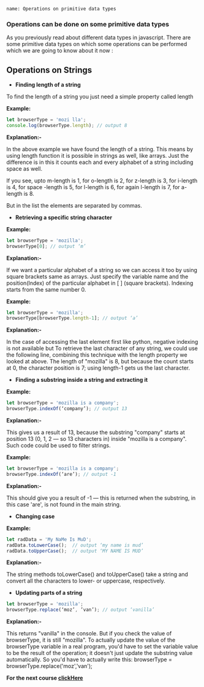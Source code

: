 ```ngMeta
name: Operations on primitive data types
```


### Operations can be done on  some primitive data types 

As you previously read about different data types in javascript. There are some primitive data types on which some operations can be performed which we are going to know about it now :

## Operations on Strings 

- **Finding length of a string**

To find the length of a string you just need  a simple property called length

**Example:**

```javascript
let browserType = 'mozi lla';
console.log(browserType.length); // output 8
```

**Explanation:-**

In the above example we have found the length of a string. This means by using length function it is possible in strings as well, like arrays. Just the difference is in this it counts each and every alphabet of a string including space as well.

If you see, upto m-length is 1, for o-length is 2, for z-length is 3, for i-length is 4, for space -length is 5, for l-length is 6, for again l-length is 7, for a-length is 8.

But in the list the elements are separated by commas.

- **Retrieving a specific string character**

**Example:**
```javascript
let browserType = 'mozilla';
browserType[0]; // output ‘m’
 ```

**Explanation:-**

If we want a particular alphabet of a string so we can access it too by using square brackets same as arrays. Just specify the variable name and the position(Index) of the particular alphabet in [ ] (square brackets). Indexing starts from the same number 0.
 
**Example:**
```javascript
let browserType = 'mozilla';
browserType[browserType.length-1]; // output ‘a’
 ```
**Explanation:-**

In the case of accessing the last element first like python, negative indexing is not available but To retrieve the last character of any string, we could use the following line, combining this technique with the length property we looked at above. The length of "mozilla" is 8, but because the count starts at 0, the character position is 7; using  length-1 gets us the last character.
 
- **Finding a substring inside a string and extracting it**
	
**Example:**
```javascript
let browserType = 'mozilla is a company';
browserType.indexOf(‘company’); // output 13
```
 
**Explanation:-**

This gives us a result of 13, because the substring "company" starts at position 13 (0, 1, 2  — so 13 characters in) inside "mozilla is a company". Such code could be used to filter strings.

**Example:**
```javascript
let browserType = 'mozilla is a company';
browserType.indexOf(‘are’); // output -1
```
**Explanation:-**

This should give you a result of -1 — this is returned when the substring, in this case 'are', is not found in the main string.
 
- **Changing case**
	
**Example:**
```javascript	
let radData = 'My NaMe Is MuD';
radData.toLowerCase();  // output ‘my name is mud’
radData.toUpperCase();  // output ‘MY NAME IS MUD’
```
**Explanation:-**
	
The string methods toLowerCase() and toUpperCase() take a string and convert all the characters to lower- or uppercase, respectively.
 
- **Updating parts of a string**

```javascript
let browserType = 'mozilla';
browserType.replace(‘moz’, ’van’); // output ‘vanilla’
```
**Explanation:-**

This returns "vanilla" in the console. But if you check the value of browserType, it is still "mozilla". To actually update the value of the browserType variable in a real program, you'd have to set the variable value to be the result of the operation; it doesn't just update the substring value automatically. So you'd have to actually write this: browserType = browserType.replace('moz','van');

**For the next course [clickHere](https://www.merakilearn.org/course/151/exercise/3673)**
 
